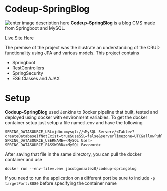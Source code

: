 # Codeup-SpringBlog

![enter image description here](https://lh3.googleusercontent.com/HZSjiw-PbcqSTZpMy3ZwSBGHL1J6iKh_pdFLQfoo63f36H2eg96pPYyNnRge9VWSakitnXC_9E8VE1K_NEw2rLo6q6H0bZvJ6nZ1xneFmRoyUwQboJVWs2FvQsZR3ZizkUUm3K1qO55zVjCmZXg2r0TzC0aYX7DNdW7HLKy1vPFVvqvY8zEsnCGZFkc7DguvzFjqosNpDLJjq1g5QQHU5-WLEinPivKcVa0OF22j4f3Ol3H5xIVVNhYpb2FQNPBLMQnEM1DuaYskfxKkq4bSFcooUvo46x_ww6OIXGJy9K8o4xfMOdmWLmpv8PXX5do83VsUEtUU1HYn63qYF_R_pubLcCbL4tZ6xaf-yxqX-pcCEf9-1dldXQXc1QwepzatZhNiguSFYg6KzThnagkwMQxmg_d0Oc4aq26edI2Bs8HPU-e2sxflY8Hj9sXyGqVo2LB-hy1Fjfniybwf1wDcQk_SzQkii-fcUeB8GX1jTGocL2wuBS6bMZz_ETJs8w4wCQfGa0HbxTrtQlev1J27NCllHoW7c77TEwBgtMJheA0meb34smMH0I97s6pda5kyAwebgRJ1lTfJLth8D_Z3AfApBG8E-R_LeWkiflAp3vfguaUlTLa8s2cIwn8X0rxwMW0qsyCvx_3nl6whzsXNXzhfJ6I-FHPKJiYuzXbCuPobAQcQ-Ojl5QRT9rtbawdPSxFyDJf1noRwolkbd_bcXw=w980-h725-no?authuser=0)
**Codeup-SpringBlog** is a blog CMS made from Springboot and MySQL.

[Live Site Here](https://jacob.serveblog.net/)

The premise of the project was the illustrate an understanding of the CRUD functionality using JPA and various models. This project contains 

 - Springboot
 - RestControllers
 - SpringSecurity
 - ES6 Classes and AJAX 

# Setup

**Codeup-SpringBlog** used Jenkins to Docker pipeline that built, tested and deployed using docker with environment variables. To get the docker container setup just setup a file named .env and have the following

    SPRING_DATASOURCE_URL=jdbc:mysql://<MySQL Server>/<Table>?createDatabaseIfNotExist=true&useSSL=false&serverTimezone=UTC&allowPublicKeyRetrieval=true
    SPRING_DATASOURCE_USERNAME=<MySQL User>
    SPRING_DATASOURCE_PASSWORD=<MySQL Password>

After saving that file in the same directory, you can pull the docker container and use 

    docker run --env-file=.env jacobgonzalez0/codeup-springblog
If you need to run the application on a different port be sure to include `-p targetPort:8080` before specifying the container name



